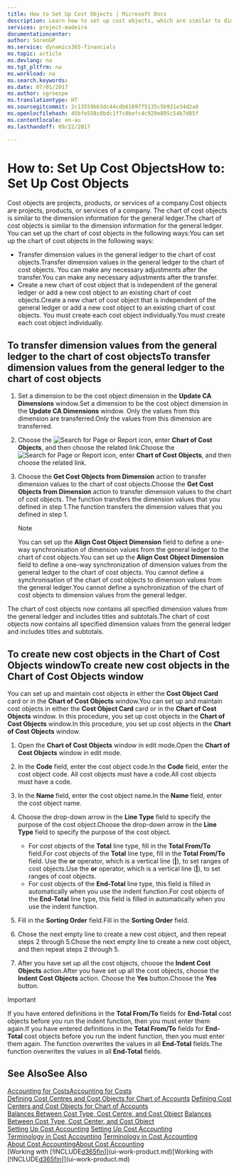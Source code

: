 ```yaml
---
title: How to Set Up Cost Objects | Microsoft Docs
description: Learn how to set up cost objects, which are similar to dimensions for the general ledger.
services: project-madeira
documentationcenter: 
author: SorenGP
ms.service: dynamics365-financials
ms.topic: article
ms.devlang: na
ms.tgt_pltfrm: na
ms.workload: na
ms.search.keywords: 
ms.date: 07/01/2017
ms.author: sgroespe
ms.translationtype: HT
ms.sourcegitcommit: 2c13559bb3dc44cdb61697f5135c5b931e34d2a8
ms.openlocfilehash: 45bfe558c8bdc1f7c0befc4c929e895c54b7d85f
ms.contentlocale: en-au
ms.lasthandoff: 09/22/2017

---
```

# <a name="how-to-set-up-cost-objects"></a><span data-ttu-id="e9e20-103">How to: Set Up Cost Objects</span><span class="sxs-lookup"><span data-stu-id="e9e20-103">How to: Set Up Cost Objects</span></span>
<span data-ttu-id="e9e20-104">Cost objects are projects, products, or services of a company.</span><span class="sxs-lookup"><span data-stu-id="e9e20-104">Cost objects are projects, products, or services of a company.</span></span> <span data-ttu-id="e9e20-105">The chart of cost objects is similar to the dimension information for the general ledger.</span><span class="sxs-lookup"><span data-stu-id="e9e20-105">The chart of cost objects is similar to the dimension information for the general ledger.</span></span> <span data-ttu-id="e9e20-106">You can set up the chart of cost objects in the following ways:</span><span class="sxs-lookup"><span data-stu-id="e9e20-106">You can set up the chart of cost objects in the following ways:</span></span>  

* <span data-ttu-id="e9e20-107">Transfer dimension values in the general ledger to the chart of cost objects.</span><span class="sxs-lookup"><span data-stu-id="e9e20-107">Transfer dimension values in the general ledger to the chart of cost objects.</span></span> <span data-ttu-id="e9e20-108">You can make any necessary adjustments after the transfer.</span><span class="sxs-lookup"><span data-stu-id="e9e20-108">You can make any necessary adjustments after the transfer.</span></span>  
* <span data-ttu-id="e9e20-109">Create a new chart of cost object that is independent of the general ledger or add a new cost object to an existing chart of cost objects.</span><span class="sxs-lookup"><span data-stu-id="e9e20-109">Create a new chart of cost object that is independent of the general ledger or add a new cost object to an existing chart of cost objects.</span></span> <span data-ttu-id="e9e20-110">You must create each cost object individually.</span><span class="sxs-lookup"><span data-stu-id="e9e20-110">You must create each cost object individually.</span></span>  

## <a name="to-transfer-dimension-values-from-the-general-ledger-to-the-chart-of-cost-objects"></a><span data-ttu-id="e9e20-111">To transfer dimension values from the general ledger to the chart of cost objects</span><span class="sxs-lookup"><span data-stu-id="e9e20-111">To transfer dimension values from the general ledger to the chart of cost objects</span></span>  
1.  <span data-ttu-id="e9e20-112">Set a dimension to be the cost object dimension in the **Update CA Dimensions** window.</span><span class="sxs-lookup"><span data-stu-id="e9e20-112">Set a dimension to be the cost object dimension in the **Update CA Dimensions** window.</span></span> <span data-ttu-id="e9e20-113">Only the values from this dimension are transferred.</span><span class="sxs-lookup"><span data-stu-id="e9e20-113">Only the values from this dimension are transferred.</span></span>  
2.  <span data-ttu-id="e9e20-114">Choose the ![Search for Page or Report](media/ui-search/search_small.png "Search for Page or Report icon") icon, enter **Chart of Cost Objects**, and then choose the related link.</span><span class="sxs-lookup"><span data-stu-id="e9e20-114">Choose the ![Search for Page or Report](media/ui-search/search_small.png "Search for Page or Report icon") icon, enter **Chart of Cost Objects**, and then choose the related link.</span></span>  
3.  <span data-ttu-id="e9e20-115">Choose the **Get Cost Objects from Dimension** action to transfer dimension values to the chart of cost objects.</span><span class="sxs-lookup"><span data-stu-id="e9e20-115">Choose the **Get Cost Objects from Dimension** action to transfer dimension values to the chart of cost objects.</span></span> <span data-ttu-id="e9e20-116">The function transfers the dimension values that you defined in step 1.</span><span class="sxs-lookup"><span data-stu-id="e9e20-116">The function transfers the dimension values that you defined in step 1.</span></span>  

    > [!NOTE]  
    >  <span data-ttu-id="e9e20-117">You can set up the **Align Cost Object Dimension**  field to define a one-way synchronisation of dimension values from the general ledger to the chart of cost objects.</span><span class="sxs-lookup"><span data-stu-id="e9e20-117">You can set up the **Align Cost Object Dimension**  field to define a one-way synchronization of dimension values from the general ledger to the chart of cost objects.</span></span> <span data-ttu-id="e9e20-118">You cannot define a synchronisation of the chart of cost objects to dimension values from the general ledger.</span><span class="sxs-lookup"><span data-stu-id="e9e20-118">You cannot define a synchronization of the chart of cost objects to dimension values from the general ledger.</span></span>  

<span data-ttu-id="e9e20-119">The chart of cost objects now contains all specified dimension values from the general ledger and includes titles and subtotals.</span><span class="sxs-lookup"><span data-stu-id="e9e20-119">The chart of cost objects now contains all specified dimension values from the general ledger and includes titles and subtotals.</span></span>  

## <a name="to-create-new-cost-objects-in-the-chart-of-cost-objects-window"></a><span data-ttu-id="e9e20-120">To create new cost objects in the Chart of Cost Objects window</span><span class="sxs-lookup"><span data-stu-id="e9e20-120">To create new cost objects in the Chart of Cost Objects window</span></span>  
<span data-ttu-id="e9e20-121">You can set up and maintain cost objects in either the **Cost Object Card** card or in the **Chart of Cost Objects** window.</span><span class="sxs-lookup"><span data-stu-id="e9e20-121">You can set up and maintain cost objects in either the **Cost Object Card** card or in the **Chart of Cost Objects** window.</span></span> <span data-ttu-id="e9e20-122">In this procedure, you set up cost objects in the **Chart of Cost Objects** window.</span><span class="sxs-lookup"><span data-stu-id="e9e20-122">In this procedure, you set up cost objects in the **Chart of Cost Objects** window.</span></span>  

1.  <span data-ttu-id="e9e20-123">Open the **Chart of Cost Objects** window in edit mode.</span><span class="sxs-lookup"><span data-stu-id="e9e20-123">Open the **Chart of Cost Objects** window in edit mode.</span></span>  
2.  <span data-ttu-id="e9e20-124">In the **Code** field, enter the cost object code.</span><span class="sxs-lookup"><span data-stu-id="e9e20-124">In the **Code** field, enter the cost object code.</span></span> <span data-ttu-id="e9e20-125">All cost objects must have a code.</span><span class="sxs-lookup"><span data-stu-id="e9e20-125">All cost objects must have a code.</span></span>  
3.  <span data-ttu-id="e9e20-126">In the **Name** field, enter the cost object name.</span><span class="sxs-lookup"><span data-stu-id="e9e20-126">In the **Name** field, enter the cost object name.</span></span>  
4.  <span data-ttu-id="e9e20-127">Choose the drop-down arrow in the **Line Type** field to specify the purpose of the cost object.</span><span class="sxs-lookup"><span data-stu-id="e9e20-127">Choose the drop-down arrow in the **Line Type** field to specify the purpose of the cost object.</span></span>  

    * <span data-ttu-id="e9e20-128">For cost objects of the **Total** line type, fill in the **Total From/To** field.</span><span class="sxs-lookup"><span data-stu-id="e9e20-128">For cost objects of the **Total** line type, fill in the **Total From/To** field.</span></span> <span data-ttu-id="e9e20-129">Use the **or** operator, which is a vertical line (**&#124;**), to set ranges of cost objects.</span><span class="sxs-lookup"><span data-stu-id="e9e20-129">Use the **or** operator, which is a vertical line (**&#124;**), to set ranges of cost objects.</span></span>  
    * <span data-ttu-id="e9e20-130">For cost objects of the **End-Total** line type, this field is filled in automatically when you use  the indent function.</span><span class="sxs-lookup"><span data-stu-id="e9e20-130">For cost objects of the **End-Total** line type, this field is filled in automatically when you use  the indent function.</span></span>  
5.  <span data-ttu-id="e9e20-131">Fill in the **Sorting Order** field.</span><span class="sxs-lookup"><span data-stu-id="e9e20-131">Fill in the **Sorting Order** field.</span></span>  
6.  <span data-ttu-id="e9e20-132">Chose the next empty line to create a new cost object, and then repeat steps 2 through 5.</span><span class="sxs-lookup"><span data-stu-id="e9e20-132">Chose the next empty line to create a new cost object, and then repeat steps 2 through 5.</span></span>  
7.  <span data-ttu-id="e9e20-133">After you have set up all the cost objects, choose the **Indent Cost Objects** action.</span><span class="sxs-lookup"><span data-stu-id="e9e20-133">After you have set up all the cost objects, choose the **Indent Cost Objects** action.</span></span> <span data-ttu-id="e9e20-134">Choose the **Yes** button.</span><span class="sxs-lookup"><span data-stu-id="e9e20-134">Choose the **Yes** button.</span></span>  

> [!IMPORTANT]  
>  <span data-ttu-id="e9e20-135">If you have entered definitions in the **Total From/To** fields for **End-Total** cost objects before you run the indent function, then you must enter them again.</span><span class="sxs-lookup"><span data-stu-id="e9e20-135">If you have entered definitions in the **Total From/To** fields for **End-Total** cost objects before you run the indent function, then you must enter them again.</span></span> <span data-ttu-id="e9e20-136">The function overwrites the values in all **End-Total** fields.</span><span class="sxs-lookup"><span data-stu-id="e9e20-136">The function overwrites the values in all **End-Total** fields.</span></span>  

## <a name="see-also"></a><span data-ttu-id="e9e20-137">See Also</span><span class="sxs-lookup"><span data-stu-id="e9e20-137">See Also</span></span>  
[<span data-ttu-id="e9e20-138">Accounting for Costs</span><span class="sxs-lookup"><span data-stu-id="e9e20-138">Accounting for Costs</span></span>](finance-manage-cost-accounting.md)  
<span data-ttu-id="e9e20-139">[Defining Cost Centres and Cost Objects for Chart of Accounts](finance-defining-cost-centers-and-cost-objects-for-chart-of-accounts.md) </span><span class="sxs-lookup"><span data-stu-id="e9e20-139">[Defining Cost Centers and Cost Objects for Chart of Accounts](finance-defining-cost-centers-and-cost-objects-for-chart-of-accounts.md) </span></span>  
<span data-ttu-id="e9e20-140">[Balances Between Cost Type, Cost Centre, and Cost Object](finance-balances-between-cost-type-cost-center-and-cost-object.md) </span><span class="sxs-lookup"><span data-stu-id="e9e20-140">[Balances Between Cost Type, Cost Center, and Cost Object](finance-balances-between-cost-type-cost-center-and-cost-object.md) </span></span>  
<span data-ttu-id="e9e20-141">[Setting Up Cost Accounting](finance-set-up-cost-accounting.md) </span><span class="sxs-lookup"><span data-stu-id="e9e20-141">[Setting Up Cost Accounting](finance-set-up-cost-accounting.md) </span></span>  
<span data-ttu-id="e9e20-142">[Terminology in Cost Accounting](finance-terminology-in-cost-accounting.md) </span><span class="sxs-lookup"><span data-stu-id="e9e20-142">[Terminology in Cost Accounting](finance-terminology-in-cost-accounting.md) </span></span>  
[<span data-ttu-id="e9e20-143">About Cost Accounting</span><span class="sxs-lookup"><span data-stu-id="e9e20-143">About Cost Accounting</span></span>](finance-about-cost-accounting.md)  
<span data-ttu-id="e9e20-144">[Working with [!INCLUDE[d365fin](includes/d365fin_md.md)]](ui-work-product.md)</span><span class="sxs-lookup"><span data-stu-id="e9e20-144">[Working with [!INCLUDE[d365fin](includes/d365fin_md.md)]](ui-work-product.md)</span></span>

